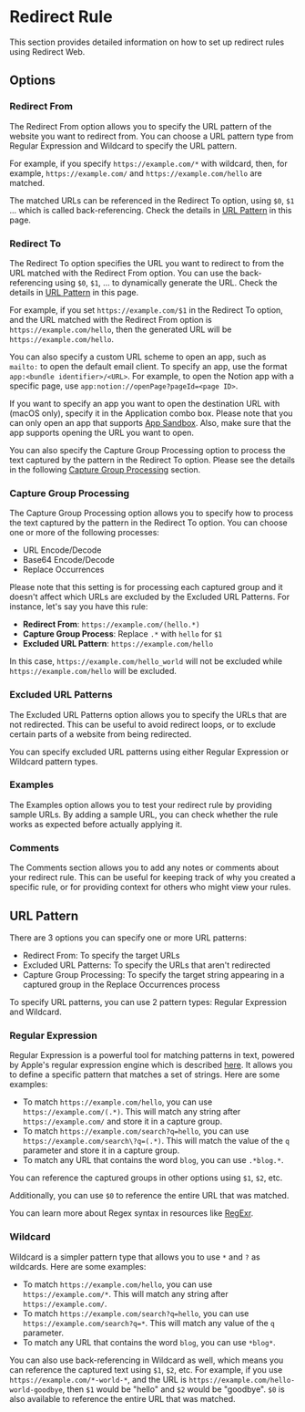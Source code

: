 # Redirect Rule

This section provides detailed information on how to set up redirect rules using Redirect Web.

## Options

### Redirect From

The Redirect From option allows you to specify the URL pattern of the website you want to redirect from. You can choose a URL pattern type from Regular Expression and Wildcard to specify the URL pattern.

For example, if you specify `https://example.com/*` with wildcard, then, for example, `https://example.com/` and `https://example.com/hello` are matched.

The matched URLs can be referenced in the Redirect To option, using `$0`, `$1` ... which is called back-referencing. Check the details in [URL Pattern](#url-pattern) in this page.

### Redirect To

The Redirect To option specifies the URL you want to redirect to from the URL matched with the Redirect From option. You can use the back-referencing using `$0`, `$1`, ... to dynamically generate the URL. Check the details in [URL Pattern](#url-pattern) in this page.

For example, if you set `https://example.com/$1` in the Redirect To option, and the URL matched with the Redirect From option is `https://example.com/hello`, then the generated URL will be `https://example.com/hello`.

You can also specify a custom URL scheme to open an app, such as `mailto:` to open the default email client. To specify an app, use the format `app:<bundle identifier>/<URL>`. For example, to open the Notion app with a specific page, use `app:notion://openPage?pageId=<page ID>`.

If you want to specify an app you want to open the destination URL with (macOS only), specify it in the Application combo box. Please note that you can only open an app that supports [App Sandbox](https://developer.apple.com/documentation/security/app_sandbox). Also, make sure that the app supports opening the URL you want to open.

You can also specify the Capture Group Processing option to process the text captured by the pattern in the Redirect To option. Please see the details in the following [Capture Group Processing](#capture-group-processing) section.

### Capture Group Processing

The Capture Group Processing option allows you to specify how to process the text captured by the pattern in the Redirect To option. You can choose one or more of the following processes:

- URL Encode/Decode
- Base64 Encode/Decode
- Replace Occurrences

Please note that this setting is for processing each captured group and it doesn't affect which URLs are excluded by the Excluded URL Patterns. For instance, let's say you have this rule:

- **Redirect From**: `https://example.com/(hello.*)`
- **Capture Group Process**: Replace `.*` with `hello` for `$1`
- **Excluded URL Pattern**: `https://example.com/hello`

In this case, `https://example.com/hello_world` will not be excluded while `https://example.com/hello` will be excluded.

### Excluded URL Patterns

The Excluded URL Patterns option allows you to specify the URLs that are not redirected. This can be useful to avoid redirect loops, or to exclude certain parts of a website from being redirected.

You can specify excluded URL patterns using either Regular Expression or Wildcard pattern types.

### Examples

The Examples option allows you to test your redirect rule by providing sample URLs. By adding a sample URL, you can check whether the rule works as expected before actually applying it.

### Comments

The Comments section allows you to add any notes or comments about your redirect rule. This can be useful for keeping track of why you created a specific rule, or for providing context for others who might view your rules.

## URL Pattern

There are 3 options you can specify one or more URL patterns:

- Redirect From: To specify the target URLs
- Excluded URL Patterns: To specify the URLs that aren't redirected
- Capture Group Processing: To specify the target string appearing in a captured group in the Replace Occurrences process

To specify URL patterns, you can use 2 pattern types: Regular Expression and Wildcard.

### Regular Expression

Regular Expression is a powerful tool for matching patterns in text, powered by Apple's regular expression engine which is described [here](https://developer.apple.com/documentation/foundation/nsregularexpression#1661042). It allows you to define a specific pattern that matches a set of strings. Here are some examples:

- To match `https://example.com/hello`, you can use `https://example.com/(.*)`. This will match any string after `https://example.com/` and store it in a capture group.
- To match `https://example.com/search?q=hello`, you can use `https://example.com/search\?q=(.*)`. This will match the value of the `q` parameter and store it in a capture group.
- To match any URL that contains the word `blog`, you can use `.*blog.*`.

You can reference the captured groups in other options using `$1`, `$2`, etc.

Additionally, you can use `$0` to reference the entire URL that was matched.

You can learn more about Regex syntax in resources like [RegExr](https://regexr.com/).

### Wildcard

Wildcard is a simpler pattern type that allows you to use `*` and `?` as wildcards. Here are some examples:

- To match `https://example.com/hello`, you can use `https://example.com/*`. This will match any string after `https://example.com/`.
- To match `https://example.com/search?q=hello`, you can use `https://example.com/search?q=*`. This will match any value of the `q` parameter.
- To match any URL that contains the word `blog`, you can use `*blog*`.

You can also use back-referencing in Wildcard as well, which means you can reference the captured text using `$1`, `$2`, etc. For example, if you use `https://example.com/*-world-*`, and the URL is `https://example.com/hello-world-goodbye`, then `$1` would be "hello" and `$2` would be "goodbye". `$0` is also available to reference the entire URL that was matched.
